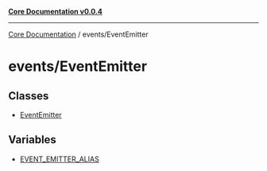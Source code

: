 [**Core Documentation v0.0.4**](../../README.md)

***

[Core Documentation](../../modules.md) / events/EventEmitter

# events/EventEmitter

## Classes

- [EventEmitter](classes/EventEmitter.md)

## Variables

- [EVENT\_EMITTER\_ALIAS](variables/EVENT_EMITTER_ALIAS.md)
